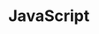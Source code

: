<!--
 * Author  Vincy.Li
 * Date  2023-07-13 19:45:31
 * LastEditors  Vincy.Li
 * LastEditTime  2023-07-13 20:05:51
 * Description
-->

# JavaScript

